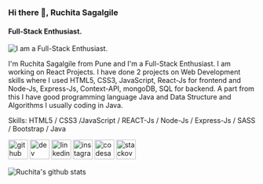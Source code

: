 ### Hi there 👋, Ruchita Sagalgile
#### Full-Stack Enthusiast.
![I am a Full-Stack Enthusiast.](https://media-exp1.licdn.com/dms/image/C4D16AQFkHMFXOy4XEA/profile-displaybackgroundimage-shrink_350_1400/0?e=1609977600&v=beta&t=yaRWcXVXrWM09tZkkL_G5axJzMU6rd0RMiJssn6NyDA)

I'm Ruchita Sagalgile from Pune and I'm a Full-Stack Enthusiast. I am working on React Projects. I have done 2 projects on Web Development skills where I used HTML5, CSS3, JavaScript, React-Js for frontend and Node-Js, Express-Js, Context-API, mongoDB, SQL for backend. A part from this I have good programming language Java and Data Structure and Algorithms I usually coding in Java.



Skills: HTML5 / CSS3 /JavaScript / REACT-Js / Node-Js  / Express-Js / SASS / Bootstrap / Java

[<img src='https://cdn.jsdelivr.net/npm/simple-icons@3.0.1/icons/github.svg' alt='github' height='40'>](https://github.com/https://github.com/ruchita00)  [<img src='https://cdn.jsdelivr.net/npm/simple-icons@3.0.1/icons/dev-dot-to.svg' alt='dev' height='40'>](https://dev.to/https://dev.to/ruchita00)  [<img src='https://cdn.jsdelivr.net/npm/simple-icons@3.0.1/icons/linkedin.svg' alt='linkedin' height='40'>](https://www.linkedin.com/in/https://www.linkedin.com/in/ruchita-sagalgile-0a4843171//)  [<img src='https://cdn.jsdelivr.net/npm/simple-icons@3.0.1/icons/instagram.svg' alt='instagram' height='40'>](https://www.instagram.com/carol_ruchi/)  [<img src='https://cdn.jsdelivr.net/npm/simple-icons@3.0.1/icons/codesandbox.svg' alt='codesandbox' height='40'>](https://codesandbox.io/u/https://codesandbox.io/dashboard/home)  [<img src='https://cdn.jsdelivr.net/npm/simple-icons@3.0.1/icons/stackoverflow.svg' alt='stackoverflow' height='40'>](https://stackoverflow.com/users/https://stackoverflow.com/users/12213172/ruchita-sagalgile)  



![Ruchita's github stats](https://github-readme-stats.vercel.app/api?username=ruchita00)
